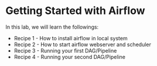 # Getting Started with Airflow

In this lab, we will learn the followings:

- Recipe 1 - How to install airflow in local system
- Recipe 2 - How to start airflow webserver and scheduler
- Recipe 3 - Running your first DAG/Pipeline
- Recipe 4 - Running your second DAG/Pipeline
